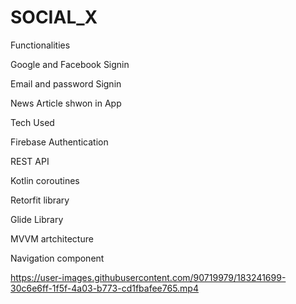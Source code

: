 # SOCIAL_X

Functionalities

Google and Facebook Signin

Email and password Signin

News Article shwon in App


Tech Used

Firebase Authentication

REST API

Kotlin coroutines

Retorfit library

Glide Library

MVVM artchitecture

Navigation component





https://user-images.githubusercontent.com/90719979/183241699-30c6e6ff-1f5f-4a03-b773-cd1fbafee765.mp4

